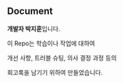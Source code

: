 ## Document

**개발자 박지훈**입니다.

이 Repo는 학습이나 작업에 대하여

개선 사항, 트러블 슈팅, 의사 결정 과정 등의

회고록을 남기기 위하여 만들었습니다.

